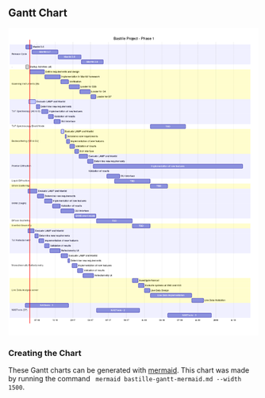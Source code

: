 ## Gantt Chart

![A Gantt Chart](bastille-gantt-mermaid.md.png)

### Creating the Chart

These Gantt charts can be generated with [mermaid](https://knsv.github.io/mermaid/). This chart was made by running the command ` mermaid bastille-gantt-mermaid.md --width 1500`.

